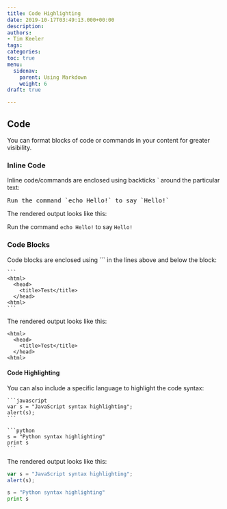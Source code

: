 ```yaml
---
title: Code Highlighting
date: 2019-10-17T03:49:13.000+00:00
description: 
authors:
- Tim Keeler
tags: 
categories: 
toc: true
menu:
  sidenav:
    parent: Using Markdown
    weight: 6
draft: true

---
```

## Code
You can format blocks of code or commands in your content for greater visibility.

### Inline Code
Inline code/commands are enclosed using backticks \` around the particular text:

<pre>Run the command `echo Hello!` to say `Hello!`</pre>

The rendered output looks like this:

Run the command `echo Hello!` to say `Hello!`


### Code Blocks
Code blocks are enclosed using \`\`\` in the lines above and below the block:

    ```
    <html>
      <head>
        <title>Test</title>
      </head>
    <html>
    ```
The rendered output looks like this:
```
<html>
  <head>
    <title>Test</title>
  </head>
<html>
```
#### Code Highlighting

You can also include a specific language to highlight the code syntax:

    ```javascript
    var s = "JavaScript syntax highlighting";
    alert(s);
    ```

    ```python
    s = "Python syntax highlighting"
    print s
    ```

The rendered output looks like this:
```javascript
var s = "JavaScript syntax highlighting";
alert(s);
```
 
```python
s = "Python syntax highlighting"
print s
```